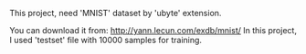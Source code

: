 This project, need 'MNIST' dataset by 'ubyte' extension.

You can download it from: http://yann.lecun.com/exdb/mnist/
In this project, I used 'testset' file with 10000 samples for training.
